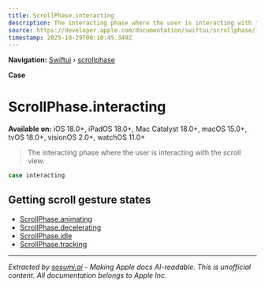 ```yaml
---
title: ScrollPhase.interacting
description: The interacting phase where the user is interacting with the scroll view.
source: https://developer.apple.com/documentation/swiftui/scrollphase/interacting
timestamp: 2025-10-29T00:10:45.349Z
---
```


**Navigation:** [Swiftui](/documentation/swiftui) › [scrollphase](/documentation/swiftui/scrollphase)

**Case**

# ScrollPhase.interacting

**Available on:** iOS 18.0+, iPadOS 18.0+, Mac Catalyst 18.0+, macOS 15.0+, tvOS 18.0+, visionOS 2.0+, watchOS 11.0+

> The interacting phase where the user is interacting with the scroll view.

```swift
case interacting
```

## Getting scroll gesture states

- [ScrollPhase.animating](/documentation/swiftui/scrollphase/animating)
- [ScrollPhase.decelerating](/documentation/swiftui/scrollphase/decelerating)
- [ScrollPhase.idle](/documentation/swiftui/scrollphase/idle)
- [ScrollPhase.tracking](/documentation/swiftui/scrollphase/tracking)

---

*Extracted by [sosumi.ai](https://sosumi.ai) - Making Apple docs AI-readable.*
*This is unofficial content. All documentation belongs to Apple Inc.*
